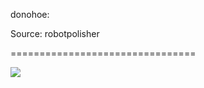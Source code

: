 <!--
id: 8143269683
link: http://tumblr.atmos.org/post/8143269683/take-one-of-these
slug: take-one-of-these
date: Wed Jul 27 2011 14:42:04 GMT-0700 (PDT)
publish: 2011-07-027
tags: 
title: donohoe:

Source: robotpolisher

-->


donohoe:

Source: robotpolisher

================================

![](http://31.media.tumblr.com/tumblr_loym7a8wDE1qzbv9jo1_400.jpg)

